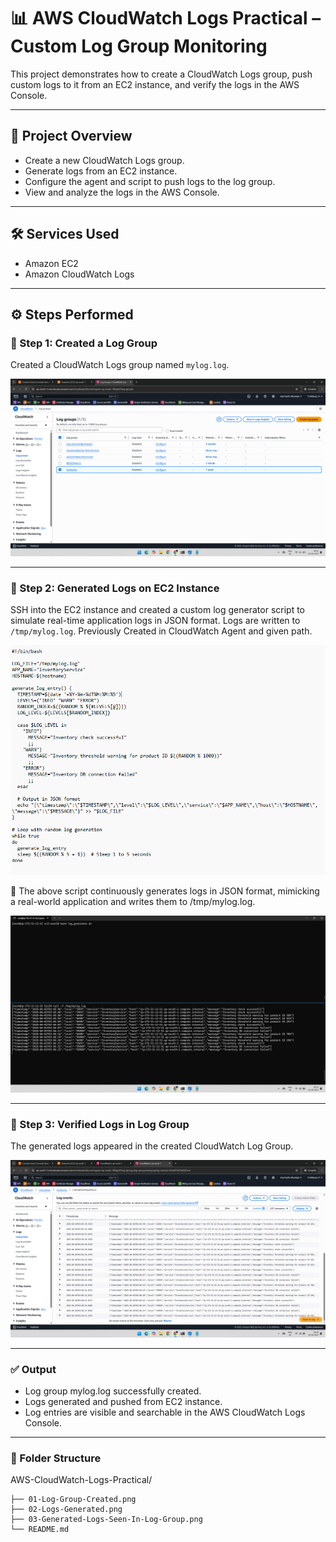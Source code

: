 # 📊 AWS CloudWatch Logs Practical – Custom Log Group Monitoring

This project demonstrates how to create a CloudWatch Logs group, push custom logs to it from an EC2 instance, and verify the logs in the AWS Console.

---

## 🧾 Project Overview

- Create a new CloudWatch Logs group.
- Generate logs from an EC2 instance.
- Configure the agent and script to push logs to the log group.
- View and analyze the logs in the AWS Console.

---

## 🛠️ Services Used

- Amazon EC2
- Amazon CloudWatch Logs

---

## ⚙️ Steps Performed

### 📸 Step 1: Created a Log Group

Created a CloudWatch Logs group named `mylog.log`.

![Log Group Created](01-Log-Group-Created.png)

---

### 📸 Step 2: Generated Logs on EC2 Instance

SSH into the EC2 instance and created a custom log generator script to simulate real-time application logs in JSON format. Logs are written to `/tmp/mylog.log`. Previously Created in CloudWatch Agent and given path.

![Script Created for logs](02-Script-for-log.png)

📄 The above script continuously generates logs in JSON format, mimicking a real-world application and writes them to /tmp/mylog.log.

![Output for the logs](02-Logs-Generated.png)

---

### 📸 Step 3: Verified Logs in Log Group
The generated logs appeared in the created CloudWatch Log Group.

![Verified logs in Log Group](03-Generated-Logs-Seen-In-Log-Group.png)

---

### ✅ Output
- Log group mylog.log successfully created.
- Logs generated and pushed from EC2 instance.
- Log entries are visible and searchable in the AWS CloudWatch Logs Console.

---

### 📂 Folder Structure

AWS-CloudWatch-Logs-Practical/

    ├── 01-Log-Group-Created.png
    ├── 02-Logs-Generated.png
    ├── 03-Generated-Logs-Seen-In-Log-Group.png
    └── README.md

